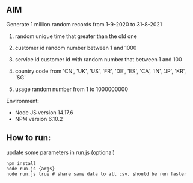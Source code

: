 ## AIM

Generate 1 million random records from 1-9-2020 to 31-8-2021

1. random unique time that greater than the old one

2. customer id random number between 1 and 1000

3. service id  customer id with random number that between 1 and 100

4. country code from 'CN', 'UK', 'US', 'FR', 'DE', 'ES', 'CA', 'IN', 'JP', 'KR', 'SG'

5. usage random number from 1 to 1000000000

Environment:
- Node JS version 14.17.6
- NPM version 6.10.2

## How to run:
update some parameters in run.js (optional)

```
npm install
node run.js {args}
node run.js true # share same data to all csv, should be run faster
```
